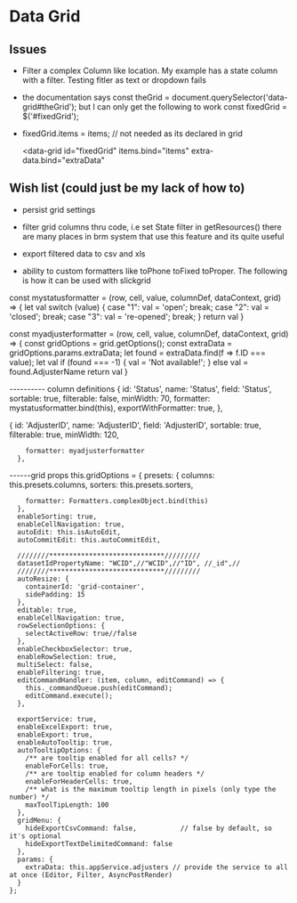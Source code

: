 # Data Grid
## Issues

- Filter a complex Column like location. My example has a state column with a filter. Testing fitler as text or dropdown fails

- the documentation says 
 const theGrid = document.querySelector('data-grid#theGrid');
 but I can only get the following to work
 const fixedGrid = $('#fixedGrid');

- fixedGrid.items = items; // not needed as its declared in grid

  <data-grid id="fixedGrid"
        items.bind="items"
        extra-data.bind="extraData"


## Wish list (could just be my lack of how to)
- persist grid settings 

- filter grid columns thru code, i.e set State filter in getResources()
there are many places in brm system that use this feature and its quite useful

- export filtered data to csv and xls
- ability to custom formatters like toPhone toFixed toProper. The following is how it can be used with slickgrid

const mystatusformatter = (row, cell, value, columnDef, dataContext, grid) => {
  let val
  switch (value) {
    case "1":
      val = 'open';
      break;
    case "2":
      val = 'closed';
      break;
    case "3":
      val = 're-opened';
      break;
  }
  return val
}

const myadjusterformatter = (row, cell, value, columnDef, dataContext, grid) => {
  const gridOptions = grid.getOptions();
  const extraData = gridOptions.params.extraData;
  let found = extraData.find(f => f.ID === value);
  let val
  if (found === -1) {
    val = 'Not available!';
  } else val = found.AdjusterName
  return val
}

 ---------- column definitions
 {
        id: 'Status',
        name: 'Status',
        field: 'Status',
        sortable: true,
        filterable: false,
        minWidth: 70,
        formatter: mystatusformatter.bind(this),
        exportWithFormatter: true,
      },

{
        id: 'AdjusterID',
        name: 'AdjusterID',
        field: 'AdjusterID',
        sortable: true,
        filterable: true,
        minWidth: 120,

        formatter: myadjusterformatter
      },
  


------grid props
 this.gridOptions = {
      presets: {
        columns: this.presets.columns,
        sorters: this.presets.sorters,
      
        formatter: Formatters.complexObject.bind(this)
      },
      enableSorting: true,
      enableCellNavigation: true,
      autoEdit: this.isAutoEdit,
      autoCommitEdit: this.autoCommitEdit,

      ////////*****************************/////////
      datasetIdPropertyName: "WCID",//"WCID",//"ID", //_id",//
      ////////*****************************/////////
      autoResize: {
        containerId: 'grid-container',
        sidePadding: 15
      },
      editable: true,
      enableCellNavigation: true,
      rowSelectionOptions: {
        selectActiveRow: true//false
      },
      enableCheckboxSelector: true,
      enableRowSelection: true,
      multiSelect: false,
      enableFiltering: true,
      editCommandHandler: (item, column, editCommand) => {
        this._commandQueue.push(editCommand);
        editCommand.execute();
      },

      exportService: true,
      enableExcelExport: true,
      enableExport: true,
      enableAutoTooltip: true,
      autoTooltipOptions: {
        /** are tooltip enabled for all cells? */
        enableForCells: true,
        /** are tooltip enabled for column headers */
        enableForHeaderCells: true,
        /** what is the maximum tooltip length in pixels (only type the number) */
        maxToolTipLength: 100
      },
      gridMenu: {
        hideExportCsvCommand: false,           // false by default, so it's optional
        hideExportTextDelimitedCommand: false
      },
      params: {
        extraData: this.appService.adjusters // provide the service to all at once (Editor, Filter, AsyncPostRender)
      }
    };

